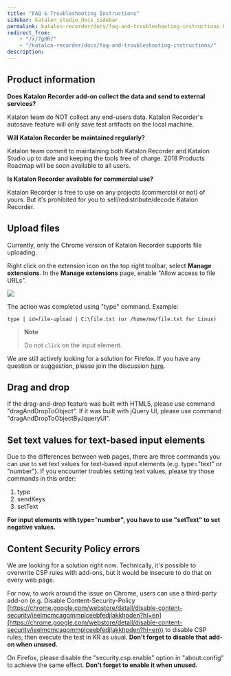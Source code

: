 ```yaml
---
title: "FAQ & Troubleshooting Instructions"
sidebar: katalon_studio_docs_sidebar
permalink: katalon-recorder/docs/faq-and-troubleshooting-instructions.html
redirect_from:
    - "/x/7gHR/"
    - "/katalon-recorder/docs/faq-and-troubleshooting-instructions/"
description:
---
```

Product information
-------------------

**Does Katalon Recorder add-on collect the data and send to external services?**

Katalon team do NOT collect any end-users data. Katalon Recorder's autosave feature will only save test artifacts on the local machine.

**Will Katalon Recorder be maintained regularly?**

Katalon team commit to maintaining both Katalon Recorder and Katalon Studio up to date and keeping the tools free of charge. 2018 Products Roadmap will be soon available to all users.

**Is Katalon Recorder available for commercial use?**

Katalon Recorder is free to use on any projects (commercial or not) of yours. But it's prohibited for you to sell/redistribute/decode Katalon Recorder.

Upload files
------------

Currently, only the Chrome version of Katalon Recorder supports file uploading.

Right click on the extension icon on the top right toolbar, select **Manage extensions**. In the **Manage extensions** page, enable "Allow access to file URLs".

![](https://raw.githubusercontent.com/katalon-studio/docs-images/master/katalon-recorder/docs/katalon-recorder-allow-access-to-file-urls.png)

The action was completed using "type" command. Example:

```
type | id=file-upload | C:\file.txt (or /home/me/file.txt for Linux)
```

> **Note**
>
> Do not `click` on the input element.

We are still actively looking for a solution for Firefox. If you have any question or suggestion, please join the discussion [here](https://forum.katalon.com/discussion/4833/katalon-automation-recorder-how-to-do-a-file-upload-htmlinputelement).

Drag and drop
-------------

If the drag-and-drop feature was built with HTML5, please use command "dragAndDropToObject". If it was built with jQuery UI, please use command "dragAndDropToObjectByJqueryUI".

Set text values for text-based input elements
---------------------------------------------

Due to the differences between web pages, there are three commands you can use to set text values for text-based input elements (e.g. type="text" or "number"). If you encounter troubles setting text values, please try those commands in this order:

1.  type
2.  sendKeys
3.  setText

**For input elements with type=**"**number", you have to use "setText" to set negative values.**

Content Security Policy errors
------------------------------

We are looking for a solution right now. Technically, it's possible to overwrite CSP rules with add-ons, but it would be insecure to do that on every web page.

For now, to work around the issue on Chrome, users can use a third-party add-on (e.g. Disable Content-Security-Policy [https://chrome.google.com/webstore/detail/disable-content-security/ieelmcmcagommplceebfedjlakkhpden?hl=en](https://chrome.google.com/webstore/detail/disable-content-security/ieelmcmcagommplceebfedjlakkhpden?hl=en)) to disable CSP rules, then execute the test in KR as usual. **Don't forget to disable that add-on when unused.**

On Firefox, please disable the "security.csp.enable" option in "about:config" to achieve the same effect. **Don't forget to enable it when unused.**
